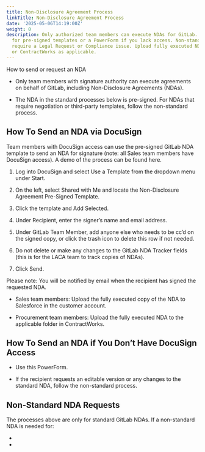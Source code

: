 ```yaml
---
title: Non-Disclosure Agreement Process
linkTitle: Non-Disclosure Agreement Process
date: '2025-05-06T14:19:00Z'
weight: 0
description: Only authorized team members can execute NDAs for GitLab. Use DocuSign
  for pre-signed templates or a PowerForm if you lack access. Non-standard NDA requests
  require a Legal Request or Compliance issue. Upload fully executed NDAs to Salesforce
  or ContractWorks as applicable.
---
```



<!-- Unsupported block type: image -->

How to send or request an NDA

- Only team members with signature authority can execute agreements on behalf of GitLab, including Non-Disclosure Agreements (NDAs). 

- The NDA in the standard processes below is pre-signed. For NDAs that require negotiation or third-party templates, follow the non-standard process.

## How To Send an NDA via DocuSign

Team members with DocuSign access can use the pre-signed GitLab NDA template to send an NDA for signature (note: all Sales team members have DocuSign access). A demo of the process can be found here.

1. Log into DocuSign and select Use a Template from the dropdown menu under Start.

1. On the left, select Shared with Me and locate the Non-Disclosure Agreement Pre-Signed Template.

1. Click the template and Add Selected.

1. Under Recipient, enter the signer’s name and email address.

1. Under GitLab Team Member, add anyone else who needs to be cc’d on the signed copy, or click the trash icon to delete this row if not needed.

1. Do not delete or make any changes to the GitLab NDA Tracker fields (this is for the LACA team to track copies of NDAs).

1. Click Send.

Please note: You will be notified by email when the recipient has signed the requested NDA.

- Sales team members: Upload the fully executed copy of the NDA to Salesforce in the customer account.

- Procurement team members: Upload the fully executed NDA to the applicable folder in ContractWorks.

## How To Send an NDA if You Don’t Have DocuSign Access

- Use this PowerForm. 

- If the recipient requests an editable version or any changes to the standard NDA, follow the non-standard process.

## Non-Standard NDA Requests

The processes above are only for standard GitLab NDAs. If a non-standard NDA is needed for:

- 

- 